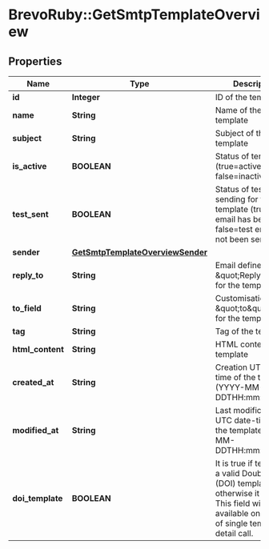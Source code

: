 # BrevoRuby::GetSmtpTemplateOverview

## Properties
Name | Type | Description | Notes
------------ | ------------- | ------------- | -------------
**id** | **Integer** | ID of the template | 
**name** | **String** | Name of the template | 
**subject** | **String** | Subject of the template | 
**is_active** | **BOOLEAN** | Status of template (true&#x3D;active, false&#x3D;inactive) | 
**test_sent** | **BOOLEAN** | Status of test sending for the template (true&#x3D;test email has been sent, false&#x3D;test email has not been sent) | 
**sender** | [**GetSmtpTemplateOverviewSender**](GetSmtpTemplateOverviewSender.md) |  | 
**reply_to** | **String** | Email defined as the \&quot;Reply to\&quot; for the template | 
**to_field** | **String** | Customisation of the \&quot;to\&quot; field for the template | 
**tag** | **String** | Tag of the template | 
**html_content** | **String** | HTML content of the template | 
**created_at** | **String** | Creation UTC date-time of the template (YYYY-MM-DDTHH:mm:ss.SSSZ) | 
**modified_at** | **String** | Last modification UTC date-time of the template (YYYY-MM-DDTHH:mm:ss.SSSZ) | 
**doi_template** | **BOOLEAN** | It is true if template is a valid Double opt-in (DOI) template, otherwise it is false. This field will be available only in case of single template detail call. | [optional] 


